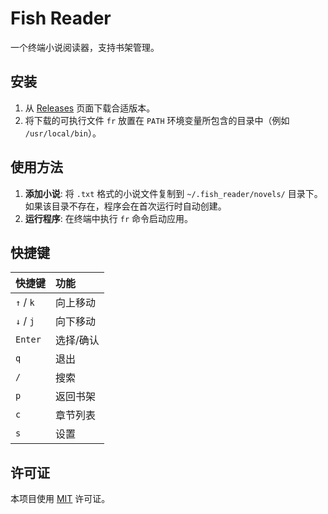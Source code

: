 # Fish Reader

一个终端小说阅读器，支持书架管理。

## 安装

1.  从 [Releases](https://github.com/haukuen/fish_reader/releases) 页面下载合适版本。
2.  将下载的可执行文件 `fr` 放置在 `PATH` 环境变量所包含的目录中（例如 `/usr/local/bin`）。

## 使用方法

1.  **添加小说**: 将 `.txt` 格式的小说文件复制到 `~/.fish_reader/novels/` 目录下。如果该目录不存在，程序会在首次运行时自动创建。
2.  **运行程序**: 在终端中执行 `fr` 命令启动应用。

## 快捷键

| 快捷键 | 功能 |
| :--- | :--- |
| `↑` / `k` | 向上移动 |
| `↓` / `j` | 向下移动 |
| `Enter` | 选择/确认 |
| `q` | 退出 |
| `/` | 搜索 |
| `p` | 返回书架 |
| `c` | 章节列表 |
| `s` | 设置 |

## 许可证

本项目使用 [MIT](LICENSE) 许可证。
